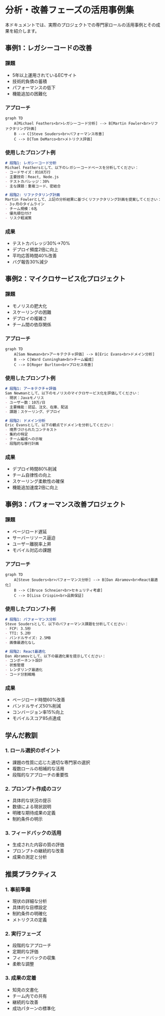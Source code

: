 # 分析・改善フェーズの活用事例集

本ドキュメントでは、実際のプロジェクトでの専門家ロールの活用事例とその成果を紹介します。

## 事例1：レガシーコードの改善

### 課題
- 5年以上運用されているECサイト
- 技術的負債の蓄積
- パフォーマンスの低下
- 機能追加の困難化

### アプローチ
```mermaid
graph TD
    A[Michael Feathers<br>レガシーコード分析] --> B[Martin Fowler<br>リファクタリング計画]
    B --> C[Steve Souders<br>パフォーマンス改善]
    C --> D[Tom DeMarco<br>メトリクス評価]
```

### 使用したプロンプト例
```markdown
# 段階1: レガシーコード分析
Michael Feathersとして、以下のレガシーコードベースを分析してください：
- コードサイズ：約10万行
- 主要技術：React, Node.js
- テストカバレッジ：30%
- 主な課題：重複コード、密結合

# 段階2: リファクタリング計画
Martin Fowlerとして、上記の分析結果に基づくリファクタリング計画を提案してください：
- 3ヶ月のタイムライン
- チーム規模：6名
- 優先順位付け
- リスク軽減策
```

### 成果
- テストカバレッジ30%→70%
- デプロイ頻度2倍に向上
- 平均応答時間40%改善
- バグ報告30%減少

## 事例2：マイクロサービス化プロジェクト

### 課題
- モノリスの肥大化
- スケーリングの困難
- デプロイの複雑さ
- チーム間の依存関係

### アプローチ
```mermaid
graph TD
    A[Sam Newman<br>アーキテクチャ評価] --> B[Eric Evans<br>ドメイン分析]
    B --> C[Ward Cunningham<br>チーム編成]
    C --> D[Roger Burlton<br>プロセス改善]
```

### 使用したプロンプト例
```markdown
# 段階1: アーキテクチャ評価
Sam Newmanとして、以下のモノリスのマイクロサービス化を評価してください：
- 現状：Javaモノリス
- ユーザー数：10万/日
- 主要機能：認証、注文、在庫、配送
- 課題：スケーリング、デプロイ

# 段階2: ドメイン分析
Eric Evansとして、以下の観点でドメインを分析してください：
- 境界づけられたコンテキスト
- 集約の特定
- チーム編成への示唆
- 段階的な移行計画
```

### 成果
- デプロイ時間80%削減
- チーム自律性の向上
- スケーリング柔軟性の確保
- 機能追加速度2倍に向上

## 事例3：パフォーマンス改善プロジェクト

### 課題
- ページロード遅延
- サーバーリソース逼迫
- ユーザー離脱率上昇
- モバイル対応の課題

### アプローチ
```mermaid
graph TD
    A[Steve Souders<br>パフォーマンス分析] --> B[Dan Abramov<br>React最適化]
    B --> C[Bruce Schneier<br>セキュリティ考慮]
    C --> D[Lisa Crispin<br>品質保証]
```

### 使用したプロンプト例
```markdown
# 段階1: パフォーマンス分析
Steve Soudersとして、以下のパフォーマンス課題を分析してください：
- FCP: 3.5秒
- TTI: 5.2秒
- バンドルサイズ: 2.5MB
- 画像最適化なし

# 段階2: React最適化
Dan Abramovとして、以下の最適化案を提示してください：
- コンポーネント設計
- 状態管理
- レンダリング最適化
- コード分割戦略
```

### 成果
- ページロード時間60%改善
- バンドルサイズ50%削減
- コンバージョン率15%向上
- モバイルスコア85点達成

## 学んだ教訓

### 1. ロール選択のポイント
- 課題の性質に応じた適切な専門家の選択
- 複数ロールの相補的な活用
- 段階的なアプローチの重要性

### 2. プロンプト作成のコツ
- 具体的な状況の提示
- 数値による現状説明
- 明確な期待成果の定義
- 制約条件の明示

### 3. フィードバックの活用
- 生成された内容の質の評価
- プロンプトの継続的な改善
- 成果の測定と分析

## 推奨プラクティス

### 1. 事前準備
- 現状の詳細な分析
- 具体的な目標設定
- 制約条件の明確化
- メトリクスの定義

### 2. 実行フェーズ
- 段階的なアプローチ
- 定期的な評価
- フィードバックの収集
- 柔軟な調整

### 3. 成果の定着
- 知見の文書化
- チーム内での共有
- 継続的な改善
- 成功パターンの標準化